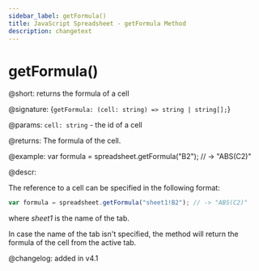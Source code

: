 ```yaml
---
sidebar_label: getFormula()
title: JavaScript Spreadsheet - getFormula Method
description: changetext
---
```


# getFormula()

@short: returns the formula of a cell

@signature: {`getFormula: (cell: string) => string | string[];`}

@params:
`cell: string` - the id of a cell

@returns:
The formula of the cell.

@example:
var formula = spreadsheet.getFormula("B2");
// -> "ABS(C2)"

@descr:

The reference to a cell can be specified in the following format:

~~~js
var formula = spreadsheet.getFormula("sheet1!B2"); // -> "ABS(C2)"
~~~

where *sheet1* is the name of the tab.

In case the name of the tab isn't specified, the method will return the formula of the cell from the active tab.

@changelog: added in v4.1
